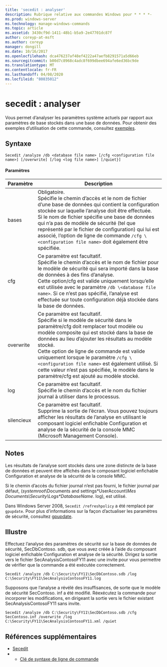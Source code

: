```yaml
---
title: 'secedit : analyser'
description: Rubrique relative aux commandes Windows pour * * * *-
ms.prod: windows-server
ms.technology: manage-windows-commands
ms.topic: article
ms.assetid: 3430cf9d-1411-48b1-b5a9-2e47701dc87f
author: coreyp-at-msft
ms.author: coreyp
manager: dongill
ms.date: 10/16/2017
ms.openlocfilehash: dca476237af48ef4222a47aefb8291571a5d66eb
ms.sourcegitcommit: b00d7c8968c4adc8f699dbee694afe6ed36bc9de
ms.translationtype: MT
ms.contentlocale: fr-FR
ms.lasthandoff: 04/08/2020
ms.locfileid: "80835012"
---
```

# <a name="seceditanalyze"></a>secedit : analyser



Vous permet d’analyser les paramètres système actuels par rapport aux paramètres de base stockés dans une base de données. Pour obtenir des exemples d’utilisation de cette commande, consultez [exemples](#BKMK_Examples).

## <a name="syntax"></a>Syntaxe

```
Secedit /analyze /db <database file name> [/cfg <configuration file name>] [/overwrite] [/log <log file name>] [/quiet}]
```

#### <a name="parameters"></a>Paramètres

|Paramètre|Description|
|---------|-----------|
|bases|Obligatoire.</br>Spécifie le chemin d’accès et le nom de fichier d’une base de données qui contient la configuration stockée sur laquelle l’analyse doit être effectuée.</br>Si le nom de fichier spécifie une base de données qui n’a pas de modèle de sécurité (tel que représenté par le fichier de configuration) qui lui est associé, l’option de ligne de commande `/cfg \<configuration file name>` doit également être spécifiée.|
|cfg|Ce paramètre est facultatif.</br>Spécifie le chemin d’accès et le nom de fichier pour le modèle de sécurité qui sera importé dans la base de données à des fins d’analyse.</br>Cette option/cfg est valide uniquement lorsqu’elle est utilisée avec le paramètre `/db \<database file name>`. Si ce n’est pas spécifié, l’analyse est effectuée sur toute configuration déjà stockée dans la base de données.|
|overwrite|Ce paramètre est facultatif.</br>Spécifie si le modèle de sécurité dans le paramètre/cfg doit remplacer tout modèle ou modèle composite qui est stocké dans la base de données au lieu d’ajouter les résultats au modèle stocké.</br>Cette option de ligne de commande est valide uniquement lorsque le paramètre `/cfg \<configuration file name>` est également utilisé. Si cette valeur n’est pas spécifiée, le modèle dans le paramètre/cfg est ajouté au modèle stocké.|
|log|Ce paramètre est facultatif.</br>Spécifie le chemin d’accès et le nom du fichier journal à utiliser dans le processus.|
|silencieux|Ce paramètre est facultatif.</br>Supprime la sortie de l’écran. Vous pouvez toujours afficher les résultats de l’analyse en utilisant le composant logiciel enfichable Configuration et analyse de la sécurité de la console MMC (Microsoft Management Console).|

## <a name="remarks"></a>Notes

Les résultats de l’analyse sont stockés dans une zone distincte de la base de données et peuvent être affichés dans le composant logiciel enfichable Configuration et analyse de la sécurité de la console MMC.

Si le chemin d’accès du fichier journal n’est pas fourni, le fichier journal par défaut, (*systemroot*\Documents and settings\*UserAccount<em>\Mes Documents\Security\Logs\*DatabaseName</em>. log), est utilisé.

Dans Windows Server 2008, `Secedit /refreshpolicy` a été remplacé par `gpupdate`. Pour plus d’informations sur la façon d’actualiser les paramètres de sécurité, consultez [gpupdate](gpupdate.md).

## <a name="examples"></a><a name=BKMK_Examples></a>Illustre

Effectuez l’analyse des paramètres de sécurité sur la base de données de sécurité, SecDbContoso. sdb, que vous avez créée à l’aide du composant logiciel enfichable Configuration et analyse de la sécurité. Dirigez la sortie vers le fichier SecAnalysisContosoFY11 avec une invite pour vous permettre de vérifier que la commande a été exécutée correctement.
```
Secedit /analyze /db C:\Security\FY11\SecDbContoso.sdb /log C:\Security\FY11\SecAnalysisContosoFY11.log
```
Supposons que l’analyse a révélé des insuffisances, de sorte que le modèle de sécurité SecContoso. inf a été modifié. Réexécutez la commande pour incorporer les modifications, en dirigeant la sortie vers le fichier existant SecAnalysisContosoFY11 sans invite.
```
Secedit /analyze /db C:\Security\FY11\SecDbContoso.sdb /cfg SecContoso.inf /overwrite /log C:\Security\FY11\SecAnalysisContosoFY11.xml /quiet
```

## <a name="additional-references"></a>Références supplémentaires

-   [Secedit](secedit.md)
-   - [Clé de syntaxe de ligne de commande](command-line-syntax-key.md)